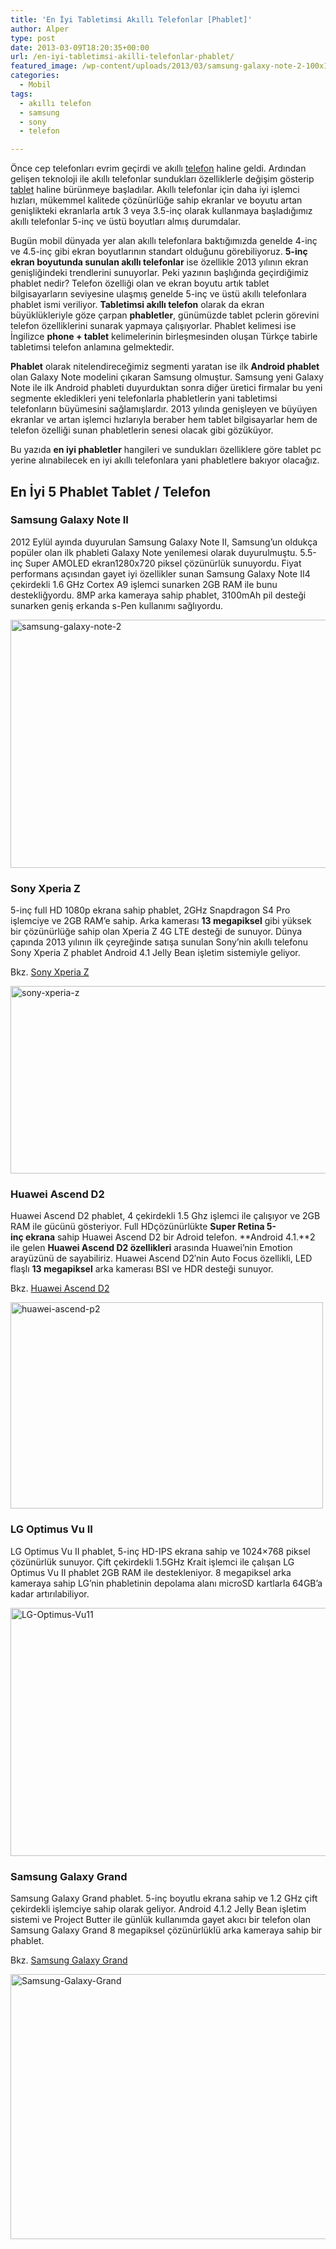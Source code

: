 ```yaml
---
title: 'En İyi Tabletimsi Akıllı Telefonlar [Phablet]'
author: Alper
type: post
date: 2013-03-09T18:20:35+00:00
url: /en-iyi-tabletimsi-akilli-telefonlar-phablet/
featured_image: /wp-content/uploads/2013/03/samsung-galaxy-note-2-100x100.jpg
categories:
  - Mobil
tags:
  - akıllı telefon
  - samsung
  - sony
  - telefon

---
```

Önce cep telefonları evrim geçirdi ve akıllı [telefon][1] haline geldi. Ardından gelişen teknoloji ile akıllı telefonlar sundukları özelliklerle değişim gösterip [tablet][2] haline bürünmeye başladılar. Akıllı telefonlar için daha iyi işlemci hızları, mükemmel kalitede çözünürlüğe sahip ekranlar ve boyutu artan genişlikteki ekranlarla artık 3 veya 3.5-inç olarak kullanmaya başladığımız akıllı telefonlar 5-inç ve üstü boyutları almış durumdalar.

Bugün mobil dünyada yer alan akıllı telefonlara baktığımızda genelde 4-inç ve 4.5-inç gibi ekran boyutlarının standart olduğunu görebiliyoruz. **5-inç ekran boyutunda sunulan akıllı telefonlar** ise özellikle 2013 yılının ekran genişliğindeki trendlerini sunuyorlar. Peki yazının başlığında geçirdiğimiz phablet nedir? Telefon özelliği olan ve ekran boyutu artık tablet bilgisayarların seviyesine ulaşmış genelde 5-inç ve üstü akıllı telefonlara phablet ismi veriliyor. **Tabletimsi akıllı telefon** olarak da ekran büyüklükleriyle göze çarpan **phabletler**, günümüzde tablet pclerin görevini telefon özelliklerini sunarak yapmaya çalışıyorlar. Phablet kelimesi ise İngilizce **phone + tablet** kelimelerinin birleşmesinden oluşan Türkçe tabirle tabletimsi telefon anlamına gelmektedir.

**Phablet** olarak nitelendireceğimiz segmenti yaratan ise ilk **Android phablet** olan Galaxy Note modelini çıkaran Samsung olmuştur. Samsung yeni Galaxy Note ile ilk Android phableti duyurduktan sonra diğer üretici firmalar bu yeni segmente ekledikleri yeni telefonlarla phabletlerin yani tabletimsi telefonların büyümesini sağlamışlardır. 2013 yılında genişleyen ve büyüyen ekranlar ve artan işlemci hızlarıyla beraber hem tablet bilgisayarlar hem de telefon özelliği sunan phabletlerin senesi olacak gibi gözüküyor.

Bu yazıda **en iyi phabletler** hangileri ve sundukları özelliklere göre tablet pc yerine alınabilecek en iyi akıllı telefonlara yani phabletlere bakıyor olacağız.

## En İyi 5 Phablet Tablet / Telefon

### Samsung Galaxy Note II

2012 Eylül ayında duyurulan Samsung Galaxy Note II, Samsung&#8217;un oldukça popüler olan ilk phableti Galaxy Note yenilemesi olarak duyurulmuştu. 5.5-inç Super AMOLED ekran1280x720 piksel çözünürlük sunuyordu. Fiyat performans açısından gayet iyi özellikler sunan Samsung Galaxy Note II4 çekirdekli 1.6 GHz Cortex A9 işlemci sunarken 2GB RAM ile bunu destekliğyordu. 8MP arka kameraya sahip phablet, 3100mAh pil desteği sunarken geniş erkanda s-Pen kullanımı sağlıyordu.

<img class="alignnone size-full wp-image-12608" alt="samsung-galaxy-note-2" src="https://www.murekkep.org/wp-content/uploads/2013/03/samsung-galaxy-note-2.jpg" width="529" height="397" srcset="https://www.murekkep.org/wp-content/uploads/2013/03/samsung-galaxy-note-2.jpg 529w, https://www.murekkep.org/wp-content/uploads/2013/03/samsung-galaxy-note-2-400x300.jpg 400w, https://www.murekkep.org/wp-content/uploads/2013/03/samsung-galaxy-note-2-50x37.jpg 50w, https://www.murekkep.org/wp-content/uploads/2013/03/samsung-galaxy-note-2-125x93.jpg 125w, https://www.murekkep.org/wp-content/uploads/2013/03/samsung-galaxy-note-2-266x200.jpg 266w, https://www.murekkep.org/wp-content/uploads/2013/03/samsung-galaxy-note-2-406x305.jpg 406w" sizes="(max-width: 529px) 100vw, 529px" /> 

### Sony Xperia Z

5-inç full HD 1080p ekrana sahip phablet, 2GHz Snapdragon S4 Pro işlemciye ve 2GB RAM’e sahip. Arka kamerası **13 megapiksel** gibi yüksek bir çözünürlüğe sahip olan Xperia Z 4G LTE desteği de sunuyor. Dünya çapında 2013 yılının ilk çeyreğinde satışa sunulan Sony&#8217;nin akıllı telefonu Sony Xperia Z phablet Android 4.1 Jelly Bean işletim sistemiyle geliyor.

Bkz. [Sony Xperia Z][3]

<img class="alignnone size-full wp-image-10948" alt="sony-xperia-z" src="https://www.murekkep.org/wp-content/uploads/2013/01/sony-xperia-z1.jpg" width="600" height="300" srcset="https://www.murekkep.org/wp-content/uploads/2013/01/sony-xperia-z1.jpg 600w, https://www.murekkep.org/wp-content/uploads/2013/01/sony-xperia-z1-400x200.jpg 400w, https://www.murekkep.org/wp-content/uploads/2013/01/sony-xperia-z1-50x25.jpg 50w, https://www.murekkep.org/wp-content/uploads/2013/01/sony-xperia-z1-125x62.jpg 125w, https://www.murekkep.org/wp-content/uploads/2013/01/sony-xperia-z1-300x150.jpg 300w, https://www.murekkep.org/wp-content/uploads/2013/01/sony-xperia-z1-580x290.jpg 580w" sizes="(max-width: 600px) 100vw, 600px" /> 

### Huawei Ascend D2

Huawei Ascend D2 phablet, 4 çekirdekli 1.5 Ghz işlemci ile çalışıyor ve 2GB RAM ile gücünü gösteriyor. Full HDçözünürlükte **Super Retina 5-inç ekrana** sahip Huawei Ascend D2 bir Adroid telefon. **Android 4.1.**2 ile gelen **Huawei Ascend D2 özellikleri** arasında Huawei’nin Emotion arayüzünü de sayabiliriz. Huawei Ascend D2′nin Auto Focus özellikli, LED flaşlı **13 megapiksel** arka kamerası BSI ve HDR desteği sunuyor.

Bkz. [Huawei Ascend D2][4]

<img class="alignnone size-full wp-image-12187" alt="huawei-ascend-p2" src="https://www.murekkep.org/wp-content/uploads/2013/02/huawei-ascend-p2.jpg" width="500" height="330" srcset="https://www.murekkep.org/wp-content/uploads/2013/02/huawei-ascend-p2.jpg 500w, https://www.murekkep.org/wp-content/uploads/2013/02/huawei-ascend-p2-400x264.jpg 400w, https://www.murekkep.org/wp-content/uploads/2013/02/huawei-ascend-p2-50x33.jpg 50w, https://www.murekkep.org/wp-content/uploads/2013/02/huawei-ascend-p2-125x82.jpg 125w, https://www.murekkep.org/wp-content/uploads/2013/02/huawei-ascend-p2-300x198.jpg 300w, https://www.murekkep.org/wp-content/uploads/2013/02/huawei-ascend-p2-462x305.jpg 462w" sizes="(max-width: 500px) 100vw, 500px" /> 

### LG Optimus Vu II

LG Optimus Vu II phablet, 5-inç HD-IPS ekrana sahip ve 1024×768 piksel çözünürlük sunuyor. Çift çekirdekli 1.5GHz Krait işlemci ile çalışan LG Optimus Vu II phablet 2GB RAM ile destekleniyor. 8 megapiksel arka kameraya sahip LG&#8217;nin phabletinin depolama alanı microSD kartlarla 64GB&#8217;a kadar artırılabiliyor.

<img class="alignnone size-full wp-image-12609" alt="LG-Optimus-Vu11" src="https://www.murekkep.org/wp-content/uploads/2013/03/LG-Optimus-Vu11.jpg" width="517" height="397" srcset="https://www.murekkep.org/wp-content/uploads/2013/03/LG-Optimus-Vu11.jpg 517w, https://www.murekkep.org/wp-content/uploads/2013/03/LG-Optimus-Vu11-400x307.jpg 400w, https://www.murekkep.org/wp-content/uploads/2013/03/LG-Optimus-Vu11-50x38.jpg 50w, https://www.murekkep.org/wp-content/uploads/2013/03/LG-Optimus-Vu11-125x95.jpg 125w, https://www.murekkep.org/wp-content/uploads/2013/03/LG-Optimus-Vu11-260x200.jpg 260w, https://www.murekkep.org/wp-content/uploads/2013/03/LG-Optimus-Vu11-397x305.jpg 397w" sizes="(max-width: 517px) 100vw, 517px" /> 

### Samsung Galaxy Grand

Samsung Galaxy Grand phablet. 5-inç boyutlu ekrana sahip ve 1.2 GHz çift çekirdekli işlemciye sahip olarak geliyor. Android 4.1.2 Jelly Bean işletim sistemi ve Project Butter ile günlük kullanımda gayet akıcı bir telefon olan Samsung Galaxy Grand 8 megapiksel çözünürlüklü arka kameraya sahip bir phablet.

Bkz. [Samsung Galaxy Grand][5]

<img class="alignnone size-full wp-image-9957" alt="Samsung-Galaxy-Grand" src="https://www.murekkep.org/wp-content/uploads/2012/12/Samsung-Galaxy-Grand.jpg" width="516" height="424" srcset="https://www.murekkep.org/wp-content/uploads/2012/12/Samsung-Galaxy-Grand.jpg 516w, https://www.murekkep.org/wp-content/uploads/2012/12/Samsung-Galaxy-Grand-400x328.jpg 400w, https://www.murekkep.org/wp-content/uploads/2012/12/Samsung-Galaxy-Grand-50x41.jpg 50w, https://www.murekkep.org/wp-content/uploads/2012/12/Samsung-Galaxy-Grand-121x100.jpg 121w, https://www.murekkep.org/wp-content/uploads/2012/12/Samsung-Galaxy-Grand-243x200.jpg 243w, https://www.murekkep.org/wp-content/uploads/2012/12/Samsung-Galaxy-Grand-371x305.jpg 371w" sizes="(max-width: 516px) 100vw, 516px" />

 [1]: https://www.murekkep.org/telefon "telefon"
 [2]: https://www.murekkep.org/tablet "tablet pc"
 [3]: https://www.murekkep.org/telefon/sony-xperia-z "sony xperia z"
 [4]: https://www.murekkep.org/telefon/huawei-ascend-d2 "huawei ascend d2"
 [5]: https://www.murekkep.org/telefon/samsung-galaxy-grand "samsung galaxy grand"